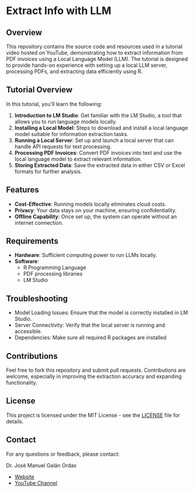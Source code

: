 # Extract Info with LLM

## Overview

This repository contains the source code and resources used in a tutorial video hosted on YouTube, demonstrating how to extract information from PDF invoices using a Local Language Model (LLM). The tutorial is designed to provide hands-on experience with setting up a local LLM server, processing PDFs, and extracting data efficiently using R.

## Tutorial Overview

In this tutorial, you'll learn the following:

1. **Introduction to LM Studio**: Get familiar with the LM Studio, a tool that allows you to run language models locally.
2. **Installing a Local Model**: Steps to download and install a local language model suitable for information extraction tasks.
3. **Running a Local Server**: Set up and launch a local server that can handle API requests for text processing.
4. **Processing PDF Invoices**: Convert PDF invoices into text and use the local language model to extract relevant information.
5. **Storing Extracted Data**: Save the extracted data in either CSV or Excel formats for further analysis.

## Features

- **Cost-Effective**: Running models locally eliminates cloud costs.
- **Privacy**: Your data stays on your machine, ensuring confidentiality.
- **Offline Capability**: Once set up, the system can operate without an internet connection.

## Requirements

- **Hardware**: Sufficient computing power to run LLMs locally.
- **Software**:
  - R Programming Language
  - PDF processing libraries
  - LM Studio

## Troubleshooting
- Model Loading Issues: Ensure that the model is correctly installed in LM Studio.
- Server Connectivity: Verify that the local server is running and accessible.
- Dependencies: Make sure all required R packages are installed

## Contributions
Feel free to fork this repository and submit pull requests. Contributions are welcome, especially in improving the extraction accuracy and expanding functionality.

## License
This project is licensed under the MIT License - see the [LICENSE](https://github.com/josemagalan/extractInfoWithLLM/blob/main/LICENSE) file for details.

## Contact
For any questions or feedback, please contact:

Dr. José Manuel Galán Ordax
- [Website](https://sites.google.com/site/josemagalan)
- [YouTube Channel](https://www.youtube.com/channel/UCdyoG8-b6G7aLkYb800x6ww)
